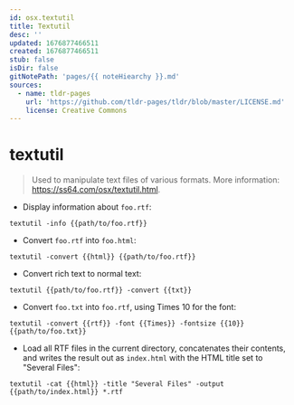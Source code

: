 ```yaml
---
id: osx.textutil
title: Textutil
desc: ''
updated: 1676877466511
created: 1676877466511
stub: false
isDir: false
gitNotePath: 'pages/{{ noteHiearchy }}.md'
sources:
  - name: tldr-pages
    url: 'https://github.com/tldr-pages/tldr/blob/master/LICENSE.md'
    license: Creative Commons
---
```

# textutil

> Used to manipulate text files of various formats.
> More information: <https://ss64.com/osx/textutil.html>.

- Display information about `foo.rtf`:

`textutil -info {{path/to/foo.rtf}}`

- Convert `foo.rtf` into `foo.html`:

`textutil -convert {{html}} {{path/to/foo.rtf}}`

- Convert rich text to normal text:

`textutil {{path/to/foo.rtf}} -convert {{txt}}`

- Convert `foo.txt` into `foo.rtf`, using Times 10 for the font:

`textutil -convert {{rtf}} -font {{Times}} -fontsize {{10}} {{path/to/foo.txt}}`

- Load all RTF files in the current directory, concatenates their contents, and writes the result out as `index.html` with the HTML title set to "Several Files":

`textutil -cat {{html}} -title "Several Files" -output {{path/to/index.html}} *.rtf`

